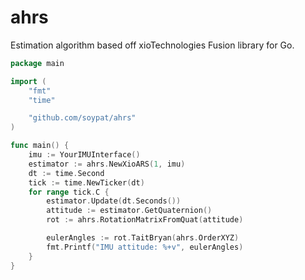 # ahrs
Estimation algorithm based off xioTechnologies Fusion library for Go.


```go
package main

import (
	"fmt"
	"time"

	"github.com/soypat/ahrs"
)

func main() {
    imu := YourIMUInterface()
    estimator := ahrs.NewXioARS(1, imu)
    dt := time.Second
    tick := time.NewTicker(dt)
    for range tick.C {
        estimator.Update(dt.Seconds())
        attitude := estimator.GetQuaternion()
        rot := ahrs.RotationMatrixFromQuat(attitude)

        eulerAngles := rot.TaitBryan(ahrs.OrderXYZ)
        fmt.Printf("IMU attitude: %+v", eulerAngles)
    }
}
```